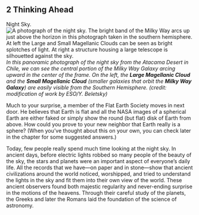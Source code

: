 ##  2 Thinking Ahead 

Night Sky. ![A photograph of the night sky. The bright band of the Milky Way arcs up just above the horizon in this photograph taken in the southern hemisphere. At left the Large and Small Magellanic Clouds can be seen as bright splotches of light. At right a structure housing a large telescope is silhouetted against the sky.][1] _In this panoramic photograph of the night sky from the Atacama Desert in Chile, we can see the central portion of the Milky Way Galaxy arcing upward in the center of the frame. On the left, the **Large Magellanic Cloud** and the **Small Magellanic Cloud** (smaller galaxies that orbit the **Milky Way Galaxy**) are easily visible from the Southern Hemisphere. (credit: modification of work by ESO/Y. Beletsky)_

Much to your surprise, a member of the Flat Earth Society moves in next door. He believes that Earth is flat and all the NASA images of a spherical Earth are either faked or simply show the round (but flat) disk of Earth from above. How could you prove to your new neighbor that Earth really is a sphere? (When you’ve thought about this on your own, you can check later in the chapter for some suggested answers.)

Today, few people really spend much time looking at the night sky. In ancient days, before electric lights robbed so many people of the beauty of the sky, the stars and planets were an important aspect of everyone’s daily life. All the records that we have—on paper and in stone—show that ancient civilizations around the world noticed, worshipped, and tried to understand the lights in the sky and fit them into their own view of the world. These ancient observers found both majestic regularity and never-ending surprise in the motions of the heavens. Through their careful study of the planets, the Greeks and later the Romans laid the foundation of the science of astronomy.

   [1]: https://cnx.org/resources/125bb3ceb088c33741e52b9ba75b9c28b9e9f254/OSC_Astro_02_00_Nightsky.jpg

